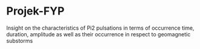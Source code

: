 # Projek-FYP
Insight on the characteristics of Pi2 pulsations in terms of occurrence time, duration, amplitude as well as their occurrence in respect to geomagnetic substorms
